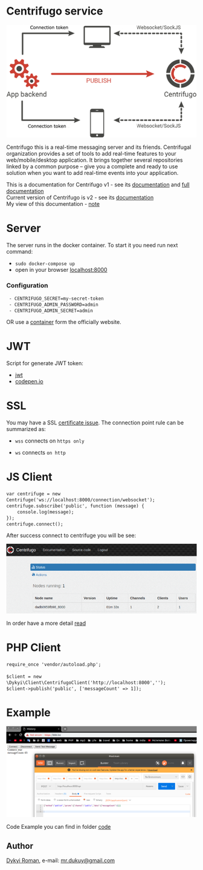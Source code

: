 # Centrifugo service

![image](https://github.com/dykyi-roman/centrifugo-service/blob/master/docs/image.png)

Centrifugo this is a real-time messaging server and its friends. Centrifugal organization provides a set of tools to add real-time features to your web/mobile/desktop application. It brings together several repositories linked by a common purpose – give you a complete and ready to use solution when you want to add real-time events into your application.

This is a documentation for Centrifugo v1 - see its [documentation](https://centrifugal.github.io/centrifugo/) and [full documentation](https://fzambia.gitbooks.io/centrifugal/content/index.html)  
Current version of Centrifugo is v2 - see its [documentation](https://github.com/oleh-ozimok/php-centrifugo)  
My view of this documentation - [note](https://github.com/dykyi-roman/centrifugo-service/blob/master/docs/my_note.md)

# Server

The server runs in the docker container. To start it you need run next command:

* `sudo docker-compose up`
* open in your browser [localhost:8000](http://localhost:8000)

### Configuration

     - CENTRIFUGO_SECRET=my-secret-token
     - CENTRIFUGO_ADMIN_PASSWORD=admin
     - CENTRIFUGO_ADMIN_SECRET=admin

OR use a [container](https://hub.docker.com/r/centrifugo/centrifugo/) form the officially website.


# JWT 

Script for generate JWT token:

* [jwt](https://jwt.io/)
* [codepen.io](https://codepen.io/anon/pen/BGRmye)

# SSL

You may have a SSL [certificate issue](https://stackoverflow.com/questions/29891619/intermittent-err-ssl-protocol-error-error-for-cross-domain-request/29996698#29996698). The connection point rule can be summarized as:

* `wss` connects on `https only`

* `ws` connects `on http`


# JS Client

```
var centrifuge = new Centrifuge('ws://localhost:8000/connection/websocket');
centrifuge.subscribe('public', function (message) { 
    console.log(message); 
}); 
centrifuge.connect(); 
```

After success connect to centrifuge you will be see:

![image](https://github.com/dykyi-roman/centrifugo-service/blob/master/docs/example.png)

In order have a more detail [read](https://github.com/centrifugal/centrifuge-js) 

# PHP Client

```
require_once 'vendor/autoload.php';

$client = new \Dykyi\Client\CentrifugoClient('http://localhost:8000','');
$client->publish('public', ['messageCount' => 1]);
```

# Example

![image](https://github.com/dykyi-roman/centrifugo-service/blob/master/docs/asfasf.png)

Code Example you can find in folder [code](https://github.com/dykyi-roman/centrifugo-service/tree/master/code) 

## Author
[Dykyi Roman](https://www.linkedin.com/in/roman-dykyi-43428543/), e-mail: [mr.dukuy@gmail.com](mailto:mr.dukuy@gmail.com)
